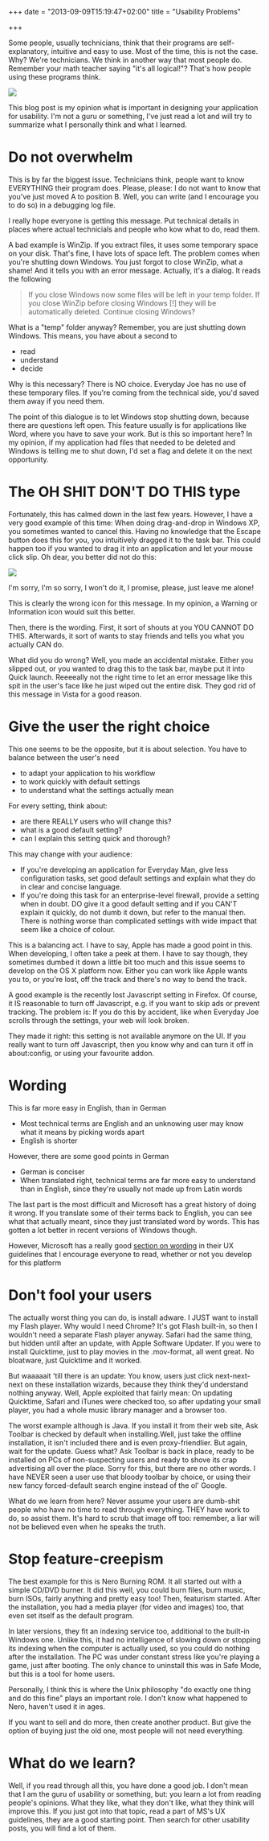 +++
date = "2013-09-09T15:19:47+02:00"
title = "Usability Problems"

+++

Some people, usually technicians, think that their programs are self-explanatory, intuitive and easy to use. Most of the time, this is not the case. Why? We're technicians. We think in another way that most people do. Remember your math teacher saying "it's all logical!"? That's how people using these programs think.

![](/post/clearer.png)

This blog post is my opinion what is important in designing your application for usability. I'm not a guru or something, I've just read a lot and will try to summarize what I personally think and what I learned.

# Do not overwhelm

This is by far the biggest issue. Technicians think, people want to know EVERYTHING their program does. Please, please: I do not want to know that you've just moved A to position B. Well, you can write (and I encourage you to do so) in a debugging log file.

I really hope everyone is getting this message. Put technical details in places where actual technicials and people who kow what to do, read them.

A bad example is WinZip. If you extract files, it uses some temporary space on your disk. That's fine, I have lots of space left. The problem comes when you're shutting down Windows. You just forgot to close WinZip, what a shame! And it tells you with an error message. Actually, it's a dialog. It reads the following

> If you close Windows now some files will be left in your temp folder. If you close WinZip before closing Windows [!] they will be automatically deleted. Continue closing Windows?

What is a "temp" folder anyway? Remember, you are just shutting down Windows. This means, you have about a second to

*   read
*   understand
*   decide

Why is this necessary? There is NO choice. Everyday Joe has no use of these temporary files. If you're coming from the technical side, you'd saved them away if you need them.

The point of this dialogue is to let Windows stop shutting down, because there are questions left open. This feature usually is for applications like Word, where you have to save your work. But is this so important here? In my opinion, if my application had files that needed to be deleted and Windows is telling me to shut down, I'd set a flag and delete it on the next opportunity.

# The OH SHIT DON'T DO THIS type

Fortunately, this has calmed down in the last few years. However, I have a very good example of this time: When doing drag-and-drop in Windows XP, you sometimes wanted to cancel this. Having no knowledge that the Escape button does this for you, you intuitively dragged it to the task bar. This could happen too if you wanted to drag it into an application and let your mouse click slip. Oh dear, you better did not do this: 

![](/post/xp-taskbar.png)

I'm sorry, I'm so sorry, I won't do it, I promise, please, just leave me alone!

This is clearly the wrong icon for this message. In my opinion, a Warning or Information icon would suit this better.

Then, there is the wording. First, it sort of shouts at you YOU CANNOT DO THIS. Afterwards, it sort of wants to stay friends and tells you what you actually CAN do.

What did you do wrong? Well, you made an accidental mistake. Either you slipped out, or you wanted to drag this to the task bar, maybe put it into Quick launch. Reeeeally not the right time to let an error message like this spit in the user's face like he just wiped out the entire disk. They god rid of this message in Vista for a good reason.

# Give the user the right choice

This one seems to be the opposite, but it is about selection. You have to balance between the user's need

*   to adapt your application to his workflow
*   to work quickly with default settings
*   to understand what the settings actually mean

For every setting, think about:

*   are there REALLY users who will change this?
*   what is a good default setting?
*   can I explain this setting quick and thorough?

This may change with your audience:

*   If you're developing an application for Everyday Man, give less configuration tasks, set good default settings and explain what they do in clear and concise language.
*   If you're doing this task for an enterprise-level firewall, provide a setting when in doubt. DO give it a good default setting and if you CAN'T explain it quickly, do not dumb it down, but refer to the manual then. There is nothing worse than complicated settings with wide impact that seem like a choice of colour.

This is a balancing act. I have to say, Apple has made a good point in this. When developing, I often take a peek at them. I have to say though, they sometimes dumbed it down a little bit too much and this issue seems to develop on the OS X platform now. Either you can work like Apple wants you to, or you're lost, off the track and there's no way to bend the track.

A good example is the recently lost Javascript setting in Firefox. Of course, it IS reasonable to turn off Javascript, e.g. if you want to skip ads or prevent tracking. The problem is: If you do this by accident, like when Everyday Joe scrolls through the settings, your web will look broken.

They made it right: this setting is not available anymore on the UI. If you really want to turn off Javascript, then you know why and can turn it off in about:config, or using your favourite addon.

# Wording

This is far more easy in English, than in German

*   Most technical terms are English and an unknowing user may know what it means by picking words apart
*   English is shorter

However, there are some good points in German

*   German is conciser
*   When translated right, technical terms are far more easy to understand than in English, since they're usually not made up from Latin words

The last part is the most difficult and Microsoft has a great history of doing it wrong. If you translate some of their terms back to English, you can see what that actually meant, since they just translated word by words. This has gotten a lot better in recent versions of Windows though.

However, Microsoft has a really good [section on wording](http://msdn.microsoft.com/en-us/library/windows/desktop/aa974175.aspx) in their UX guidelines that I encourage everyone to read, whether or not you develop for this platform

# Don't fool your users

The actually worst thing you can do, is install adware. I JUST want to install my Flash player. Why would I need Chrome? It's got Flash built-in, so then I wouldn't need a separate Flash player anyway. Safari had the same thing, but hidden until after an update, with Apple Software Updater. If you were to install Quicktime, just to play movies in the .mov-format, all went great. No bloatware, just Quicktime and it worked.

But waaaaait 'till there is an update: You know, users just click next-next-next on these installation wizards, because they think they'd understand nothing anyway. Well, Apple exploited that fairly mean: On updating Quicktime, Safari and iTunes were checked too, so after updating your small player, you had a whole music library manager and a browser too. 

The worst example although is Java. If you install it from their web site, Ask Toolbar is checked by default when installing.Well, just take the offline installation, it isn't included there and is even proxy-friendlier. But again, wait for the update. Guess what? Ask Toolbar is back in place, ready to be installed on PCs of non-suspecting users and ready to shove its crap advertising all over the place. Sorry for this, but there are no other words. I have NEVER seen a user use that bloody toolbar by choice, or using their new fancy forced-default search engine instead of the ol' Google.

What do we learn from here? Never assume your users are dumb-shit people who have no time to read through everything. THEY have work to do, so assist them. It's hard to scrub that image off too: remember, a liar will not be believed even when he speaks the truth.

# Stop feature-creepism

The best example for this is Nero Burning ROM. It all started out with a simple CD/DVD burner. It did this well, you could burn files, burn music, burn ISOs, fairly anything and pretty easy too! Then, featurism started. After the installation, you had a media player (for video and images) too, that even set itself as the default program.

In later versions, they fit an indexing service too, additional to the built-in Windows one. Unlike this, it had no intelligence of slowing down or stopping its indexing when the computer is actually used, so you could do nothing after the installation. The PC was under constant stress like you're playing a game, just after booting. The only chance to uninstall this was in Safe Mode, but this is a tool for home users.

Personally, I think this is where the Unix philosophy "do exactly one thing and do this fine" plays an important role. I don't know what happened to Nero, haven't used it in ages.

If you want to sell and do more, then create another product. But give the option of buying just the old one, most people will not need everything.

# What do we learn?

Well, if you read through all this, you have done a good job. I don't mean that I am the guru of usability or something, but: you learn a lot from reading people's opinions. What they like, what they don't like, what they think will improve this. If you just got into that topic, read a part of MS's UX guidelines, they are a good starting point. Then search for other usability posts, you will find a lot of them.